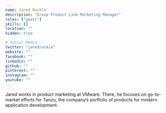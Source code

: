 ```yaml
---
name: Jared Ruckle
description: "Group Product Line Marketing Manager"
roles: ["guest"]
skills: []
location: ""
hidden: true

# Social Media
twitter: "jaredruckle"
website: ""
facebook: ""
linkedin: ""
github: ""
pinterest: ""
instagram: ""
youtube: ""
---
```

<!-- markdownlint-disable MD041-->
Jared works in product marketing at VMware. There, he focuses on go-to-market efforts for Tanzu, the company’s portfolio of products for modern application development.
